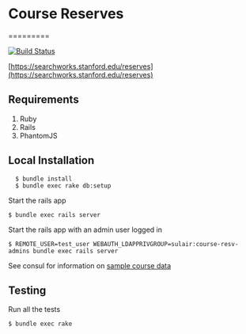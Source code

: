 # Course Reserves
=========

[![Build Status](https://travis-ci.com/sul-dlss/course_reserves.svg?token=CqUnNp8DCwBNAp6k6tMP&branch=master)](https://travis-ci.com/sul-dlss/course_reserves)

[https://searchworks.stanford.edu/reserves](https://searchworks.stanford.edu/reserves)

## Requirements
1. Ruby
2. Rails
3. PhantomJS

## Local Installation
```
  $ bundle install
  $ bundle exec rake db:setup
```

Start the rails app
  ```
  $ bundle exec rails server
  ```

Start the rails app with an admin user logged in
  ```
  $ REMOTE_USER=test_user WEBAUTH_LDAPPRIVGROUP=sulair:course-resv-admins bundle exec rails server
  ```

See consul for information on [sample course data](https://consul.stanford.edu/display/SYSTEMS/Registry+Course+Harvesting)

## Testing

Run all the tests
  ```
  $ bundle exec rake
  ```
